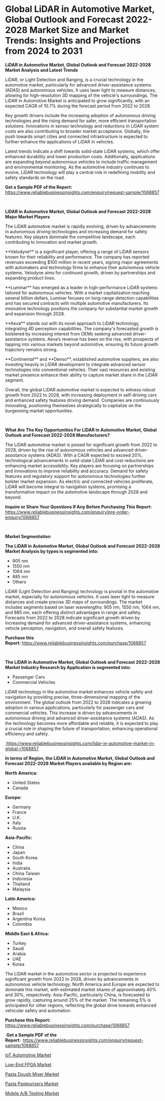 <p><h1>Global LiDAR in Automotive Market, Global Outlook and Forecast 2022-2028 Market Size and Market Trends: Insights and Projections from 2024 to 2031</h1></p><p><strong>LiDAR in Automotive Market, Global Outlook and Forecast 2022-2028 Market Analysis and Latest Trends</strong></p>
<p><p>LiDAR, or Light Detection and Ranging, is a crucial technology in the automotive market, particularly for advanced driver-assistance systems (ADAS) and autonomous vehicles. It uses laser light to measure distances, allowing for high-resolution 3D mapping of the vehicle's surroundings. The LiDAR in Automotive Market is anticipated to grow significantly, with an expected CAGR of 10.7% during the forecast period from 2022 to 2028.</p><p>Key growth drivers include the increasing adoption of autonomous driving technologies and the rising demand for safer, more efficient transportation solutions. Innovations in sensor technology and reductions in LiDAR system costs are also contributing to broader market acceptance. Globally, the push towards smart cities and connected infrastructure is expected to further enhance the applications of LiDAR in vehicles.</p><p>Latest trends indicate a shift towards solid-state LiDAR systems, which offer enhanced durability and lower production costs. Additionally, applications are expanding beyond autonomous vehicles to include traffic management and environmental monitoring. As the automotive industry continues to evolve, LiDAR technology will play a central role in redefining mobility and safety standards on the road.</p></p>
<p><strong>Get a Sample PDF of the Report:&nbsp;</strong> <a href="https://www.reliablebusinessinsights.com/enquiry/request-sample/1068857">https://www.reliablebusinessinsights.com/enquiry/request-sample/1068857</a></p>
<p>&nbsp;</p>
<p><strong>LiDAR in Automotive Market, Global Outlook and Forecast 2022-2028 Major Market Players</strong></p>
<p><p>The LiDAR automotive market is rapidly evolving, driven by advancements in autonomous driving technologies and increasing demand for safety features. Key players dominate the competitive landscape, each contributing to innovation and market growth.</p><p>**Velodyne** is a significant player, offering a range of LiDAR sensors known for their reliability and performance. The company has reported revenues exceeding $100 million in recent years, signing major agreements with automakers and technology firms to enhance their autonomous vehicle systems. Velodyne aims for continued growth, driven by partnerships and expanding product lines.</p><p>**Luminar** has emerged as a leader in high-performance LiDAR systems tailored for autonomous vehicles. With a market capitalization reaching several billion dollars, Luminar focuses on long-range detection capabilities and has secured contracts with multiple automotive manufacturers. Its innovative technology positions the company for substantial market growth and expansion through 2028.</p><p>**Aeva** stands out with its novel approach to LiDAR technology, integrating 4D perception capabilities. The company's forecasted growth is bolstered by increasing interest from OEMs seeking advanced driver-assistance systems. Aeva’s revenue has been on the rise, with prospects of tapping into various markets beyond automotive, ensuring its future growth trajectory remains strong.</p><p>**Continental** and **Denso**, established automotive suppliers, are also investing heavily in LiDAR development to integrate advanced sensor technologies into conventional vehicles. Their vast resources and existing market presence enhance their ability to capture market share in the LiDAR segment.</p><p>Overall, the global LiDAR automotive market is expected to witness robust growth from 2022 to 2028, with increasing deployment in self-driving cars and enhanced safety features driving demand. Companies are continuously innovating, positioning themselves strategically to capitalize on the burgeoning market opportunities.</p></p>
<p>&nbsp;</p>
<p><strong>What Are The Key Opportunities For LiDAR in Automotive Market, Global Outlook and Forecast 2022-2028 Manufacturers?</strong></p>
<p><p>The LiDAR automotive market is poised for significant growth from 2022 to 2028, driven by the rise of autonomous vehicles and advanced driver-assistance systems (ADAS). With a CAGR expected to exceed 20%, technological advancements in solid-state LiDAR and cost reductions are enhancing market accessibility. Key players are focusing on partnerships and innovations to improve reliability and accuracy. Demand for safety features and regulatory support for autonomous technologies further bolster market expansion. As electric and connected vehicles proliferate, LiDAR will become integral to navigation systems, promising a transformative impact on the automotive landscape through 2028 and beyond.</p></p>
<p><strong>Inquire or Share Your Questions If Any Before Purchasing This Report:</strong> <a href="https://www.reliablebusinessinsights.com/enquiry/pre-order-enquiry/1068857">https://www.reliablebusinessinsights.com/enquiry/pre-order-enquiry/1068857</a></p>
<p>&nbsp;</p>
<p><strong>Market Segmentation</strong></p>
<p><strong>The LiDAR in Automotive Market, Global Outlook and Forecast 2022-2028 Market Analysis by types is segmented into:</strong></p>
<p><ul><li>905 nm</li><li>1550 nm</li><li>1064 nm</li><li>885 mn</li><li>Others</li></ul></p>
<p><p>LiDAR (Light Detection and Ranging) technology is pivotal in the automotive market, especially for autonomous vehicles. It uses laser light to measure distances and create precise 3D maps of surroundings. The market includes segments based on laser wavelengths: 905 nm, 1550 nm, 1064 nm, and 885 nm, each offering distinct advantages in range and safety. Forecasts from 2022 to 2028 indicate significant growth driven by increasing demand for advanced driver-assistance systems, enhancing vehicle perception, navigation, and overall safety features.</p></p>
<p><strong>Purchase this Report:&nbsp;</strong><a href="https://www.reliablebusinessinsights.com/purchase/1068857">https://www.reliablebusinessinsights.com/purchase/1068857</a></p>
<p>&nbsp;</p>
<p><strong>The LiDAR in Automotive Market, Global Outlook and Forecast 2022-2028 Market Industry Research by Application is segmented into:</strong></p>
<p><ul><li>Passenger Cars</li><li>Commercial Vehicles</li></ul></p>
<p><p>LiDAR technology in the automotive market enhances vehicle safety and navigation by providing precise, three-dimensional mapping of the environment. The global outlook from 2022 to 2028 indicates a growing adoption in various applications, particularly for passenger cars and commercial vehicles. This increase is driven by advancements in autonomous driving and advanced driver-assistance systems (ADAS). As the technology becomes more affordable and reliable, it is expected to play a crucial role in shaping the future of transportation, enhancing operational efficiency and safety.</p></p>
<p><a href="https://www.reliablebusinessinsights.com/lidar-in-automotive-market-in-global-r1068857">&nbsp;https://www.reliablebusinessinsights.com/lidar-in-automotive-market-in-global-r1068857</a></p>
<p><strong>In terms of Region, the LiDAR in Automotive Market, Global Outlook and Forecast 2022-2028 Market Players available by Region are:</strong></p>
<p>
    <p> <strong> North America: </strong>
        <ul>
            <li>United States</li>
            <li>Canada</li>
        </ul>
        </p> 
    <p> <strong> Europe: </strong>
        <ul>
            <li>Germany</li>
            <li>France</li>
            <li>U.K.</li>
            <li>Italy</li>
            <li>Russia</li>
        </ul>
        </p> 
    <p> <strong> Asia-Pacific: </strong>
        <ul>
            <li>China</li>
            <li>Japan</li>
            <li>South Korea</li>
            <li>India</li>
            <li>Australia</li>
            <li>China Taiwan</li>
            <li>Indonesia</li>
            <li>Thailand</li>
            <li>Malaysia</li>
        </ul>
        </p> 
    <p> <strong> Latin America: </strong>
        <ul>
            <li>Mexico</li>
            <li>Brazil</li>
            <li>Argentina Korea</li>
            <li>Colombia</li>
        </ul>
        </p> 
    <p> <strong> Middle East & Africa: </strong>
        <ul>
            <li>Turkey</li>
            <li>Saudi</li>
            <li>Arabia</li>
            <li>UAE</li>
            <li>Korea</li>
        </ul>
    </p>
    </p>
<p><p>The LiDAR market in the automotive sector is projected to experience significant growth from 2022 to 2028, driven by advancements in autonomous vehicle technology. North America and Europe are expected to dominate this market, with estimated market shares of approximately 40% and 30%, respectively. Asia-Pacific, particularly China, is forecasted to grow rapidly, capturing around 25% of the market. The remaining 5% is anticipated for other regions, reflecting the global drive towards enhanced vehicular safety and automation.</p></p>
<p><strong>Purchase this Report: </strong><a href="https://www.reliablebusinessinsights.com/purchase/1068857">https://www.reliablebusinessinsights.com/purchase/1068857</a></p>
<p>&nbsp;<strong>Get a Sample PDF of the Report:&nbsp;&nbsp;</strong><a href="https://www.reliablebusinessinsights.com/enquiry/request-sample/1068857">https://www.reliablebusinessinsights.com/enquiry/request-sample/1068857</a></p>
<p><strong></strong></p>
<p><p><a href="https://www.linkedin.com/pulse/iot-automotive-market-size-growing-cagr-10-report-covers-analysis-4s8ge?trackingId=BKhhYiD%2FSoSuCWDHDsLFoA%3D%3D">IoT Automotive Market</a></p><p><a href="https://issuu.com/reportprime-2/docs/low-end-fpga-market-size-2030.pptx_a0235efb8fc345">Low-End FPGA Market</a></p><p><a href="https://medium.com/@guadaluannon456456/global-pasta-dough-mixer-market-size-is-expected-to-experience-a-cagr-of-6-2-fa7424f050da">Pasta Dough Mixer Market</a></p><p><a href="https://medium.com/@guadaluannon456456/insights-into-the-pasta-pasteurizers-market-size-which-is-expanding-with-a-8-7-fe53fca12dcc">Pasta Pasteurizers Market</a></p><p><a href="https://issuu.com/reportprime-2/docs/mobile-ab-testing-market-size-2030._0c949dff88479a">Mobile A/B Testing Market</a></p></p>